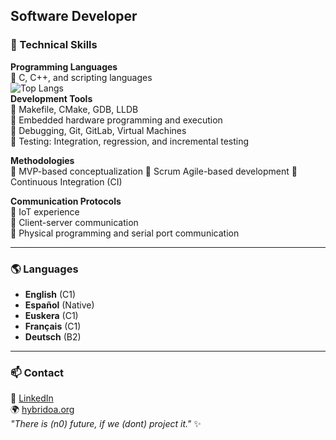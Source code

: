 ## Software Developer
### 📍 Technical Skills
**Programming Languages**  
🔹 C, C++, and scripting languages   
![Top Langs](https://github-readme-stats.vercel.app/api/top-langs/?username=Vlorenzolana&layout=compact&theme=dark)  
**Development Tools**  
🔹 Makefile, CMake, GDB, LLDB  
🔹 Embedded hardware programming and execution  
🔹 Debugging, Git, GitLab, Virtual Machines  
🔹 Testing: Integration, regression, and incremental testing  

**Methodologies**  
🔹 MVP-based conceptualization 
🔹 Scrum Agile-based development 
🔹 Continuous Integration (CI)  

**Communication Protocols**  
🔹 IoT experience  
🔹 Client-server communication  
🔹 Physical programming and serial port communication  

---

### 🌎 Languages
- **English** (C1)  
- **Español** (Native)  
- **Euskera** (C1)    
- **Français** (C1)  
- **Deutsch** (B2)  

---

### 📫 Contact
💼 [LinkedIn](https://www.linkedin.com/in/vlorenzolana)  
🌍 [hybridoa.org](https://hybridoa.org)  
_"There is (n0) future, if we (dont) project it."_ ✨
